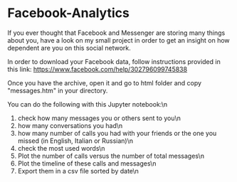# Facebook-Analytics
If you ever thought that Facebook and Messenger are storing many things about you, have a look on my small project in order to get an insight on how dependent are you on this social network.

In order to download your Facebook data, follow instructions provided in this link:
https://www.facebook.com/help/302796099745838

Once you have the archive, open it and go to html folder and copy "messages.htm" in your directory.

You can do the following with this Jupyter notebook:\n
  1) check how many messages you or others sent to you\n
  2) how many conversations you had\n
  3) how many number of calls you had with your friends or the one you missed (in English, Italian or Russian)\n
  4) check the most used words\n
  5) Plot the number of calls versus the number of total messages\n
  6) Plot the timeline of these calls and messages\n
  7) Export them in a csv file sorted by date\n
